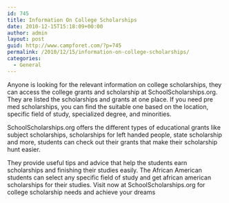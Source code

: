 ```yaml
---
id: 745
title: Information On College Scholarships
date: 2010-12-15T15:18:09+00:00
author: admin
layout: post
guid: http://www.campforet.com/?p=745
permalink: /2010/12/15/information-on-college-scholarships/
categories:
  - General
---
```

Anyone is looking for the relevant information on college scholarships, they can access the college grants and scholarship at SchoolScholarships.org. They are listed the scholarships and grants at one place. If you need pre med scholarships, you can find the suitable one based on the location, specific field of study, specialized degree, and minorities.

SchoolScholarships.org offers the different types of educational grants like subject scholarships, scholarships for left handed people, state scholarship and more, students can check out their grants that make their scholarship hunt easier. 

They provide useful tips and advice that help the students earn scholarships and finishing their studies easily. The African American students can select any specific field of study and get african american scholarships for their studies. Visit now at SchoolScholarships.org for college scholarship needs and achieve your dreams